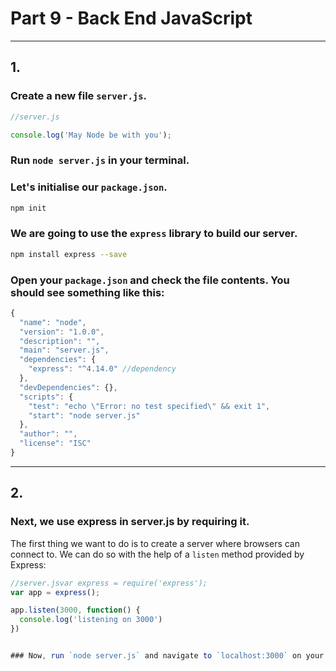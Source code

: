 # Part 9 - Back End JavaScript
---
## 1.
### Create a new file `server.js`. 

```javascript
//server.js

console.log('May Node be with you');

```
### Run `node server.js` in your terminal.

### Let's initialise our `package.json`.
```bash
npm init
```

### We are going to use the `express` library to build our server.

```bash
npm install express --save
```

### Open your `package.json` and check the file contents. You should see something like this:

```javascript
{
  "name": "node",
  "version": "1.0.0",
  "description": "",
  "main": "server.js",
  "dependencies": {
    "express": "^4.14.0" //dependency
  },
  "devDependencies": {},
  "scripts": {
    "test": "echo \"Error: no test specified\" && exit 1",
    "start": "node server.js"
  },
  "author": "",
  "license": "ISC"
}

```

---
## 2.
### Next, we use express in server.js by requiring it.

The first thing we want to do is to create a server where browsers can connect to. We can do so with the help of a `listen` method provided by Express:


```javascript
//server.jsvar express = require('express');
var app = express();

app.listen(3000, function() {
  console.log('listening on 3000')
})


### Now, run `node server.js` and navigate to `localhost:3000` on your browser. You should see a message that says “cannot get /“.

